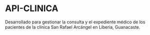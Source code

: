 # API-CLINICA
Desarrollado para gestionar la consulta y el expediente médico de los pacientes de la clínica San Rafael Arcángel en Liberia, Guanacaste.

